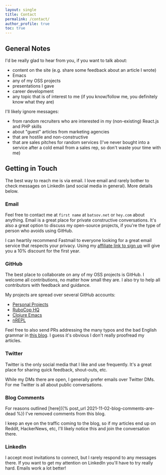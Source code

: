 ```yaml
---
layout: single
title: Contact
permalink: /contact/
author_profile: true
toc: true
---
```


## General Notes

I'd be really glad to hear from you, if you want to talk
about:

* content on the site (e.g. share some feedback about an article I wrote)
* Emacs
* any of my OSS projects
* presentations I gave
* career development
* any topic that is of interest to me (if you know/follow me, you definitely know what they are)

I'll likely ignore messages:

* from random recruiters who are interested in my (non-existing) React.js and PHP skills
* about "guest" articles from marketing agencies
* that are hostile and non-constructive
* that are sales pitches for random services (I've never bought into a service after a cold email from a sales rep, so don't waste your time with me)

## Getting in Touch

The best way to reach me is via email. I love email and rarely bother to check
messages on LinkedIn (and social media in general). More details below.

### Email

Feel free to contact me at `first name` at `batsov.net` or `hey.com` about anything.
Email is a great place for private constructive conversations. It's also a great
option to discuss my open-source projects, if you're the type of person who avoids
using GitHub.

I can heartily recommend Fastmail to everyone looking for a great email service
that respects your privacy. Using my [affiliate link to sign up](https://ref.fm/u26676944) will give you a 10% discount for the first year.

### GitHub

The best place to collaborate on any of my OSS projects is GitHub. I welcome all
contributions, no matter how small they are. I also try to help all contributors
with feedback and guidance.

My projects are spread over several GitHub accounts:

* [Personal Projects](https://github.com/bbatsov)
* [RuboCop HQ](https://github.com/rubocop)
* [Clojure Emacs](https://github.com/clojure-emacs)
* [nREPL](https://github.com/nrepl)

Feel free to also send PRs addressing the many typos and the bad English grammar in [this blog](https://github.com/bbatsov/batsov.com). I guess it's obvious I don't really proofread my articles.

### Twitter

Twitter is the only social media that I like and use frequently. It's a great place for sharing quick feedback, shout-outs, etc.

While my DMs there are open, I generally prefer emails over Twitter DMs. For me Twitter is all about public conversations.

### Blog Comments

For reasons outlined [here]({% post_url 2021-11-02-blog-comments-are-dead %}) I've removed comments from this blog.

I keep an eye on the traffic coming to the blog, so if my articles end up on
Reddit, HackerNews, etc, I'll likely notice this and join the conversation there.

### LinkedIn

I accept most invitations to connect, but I rarely respond to any messages there.
If you want to get my attention on LinkedIn you'll have to try really hard. Emails
work a lot better!
